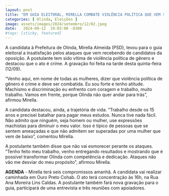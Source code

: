 ```yaml
---
layout: post
title: "EM GUIA ELEITORAL, MIRELLA COMBATE VIOLÊNCIA POLÍTICA QUE VEM SOFRENDO DOS ADVERSÁRIOS"
categories: [ Olinda, Eleições ]
image: assets/images/2024/setembro/12/02.jpeg
date:   2024-09-12  19:03:00 -0300
#tags: [sticky, featured]
---
```

A candidata à Prefeitura de Olinda, Mirella Almeida (PSD), levou para o guia eleitoral a insatisfação pelos ataques que vem recebendo de candidatos da oposição. A postulante tem sido vítima de violência política de gênero e destacou que o ato é crime. A gravação foi feita na tarde desta quinta-feira (12/09). 

“Venho aqui, em nome de todas as mulheres, dizer que violência política de gênero é crime e deve ser combatida. Eu sou forte e tenho atitude. Machismo e discriminação eu enfrento com coragem e trabalho, muito trabalho. Vamos em frente, porque Olinda não quer andar para trás”, afirmou Mirella. 

A candidata destacou, ainda, a trajetória de vida. “Trabalho desde os 15 anos e precisei batalhar para pagar meus estudos. Nunca tive nada fácil. Não admito que ninguém, seja homem ou mulher, use expressões machistas para diminuir o meu valor. Isso é típico de pessoas que se sentem ameaçadas e que não admitem ser superadas por uma mulher que vem de baixo”, comentou Mirella. 

A postulante também disse que não vai esmorecer perante os ataques. “Tenho feito meu trabalho, venho entregando resultados e mostrando que é possível transformar Olinda com competência e dedicação. Ataques não vão me desviar do meu propósito”, afirmou Mirella. 

**AGENDA** - Mirella terá seis compromissos amanhã. A candidata vai realizar caminhada em Ouro Preto Cohab. O ato terá concentração às 16h, na Rua Ana Moreira Lins Caldas. A postulante também fará nova gravação para o guia, participará de uma entrevista e três reuniões com apoiadores.